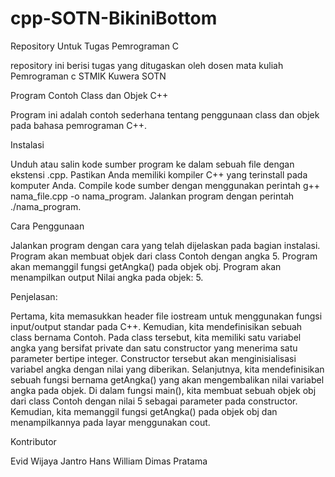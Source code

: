 # cpp-SOTN-BikiniBottom
Repository Untuk Tugas Pemrograman C 

repository ini berisi tugas yang ditugaskan oleh dosen mata kuliah Pemrograman c STMIK Kuwera SOTN


Program Contoh Class dan Objek C++

Program ini adalah contoh sederhana tentang penggunaan class dan objek pada bahasa pemrograman C++.

Instalasi

Unduh atau salin kode sumber program ke dalam sebuah file dengan ekstensi .cpp.
Pastikan Anda memiliki kompiler C++ yang terinstall pada komputer Anda.
Compile kode sumber dengan menggunakan perintah g++ nama_file.cpp -o nama_program.
Jalankan program dengan perintah ./nama_program.

Cara Penggunaan

Jalankan program dengan cara yang telah dijelaskan pada bagian instalasi.
Program akan membuat objek dari class Contoh dengan angka 5.
Program akan memanggil fungsi getAngka() pada objek obj.
Program akan menampilkan output Nilai angka pada objek: 5.

Penjelasan:

Pertama, kita memasukkan header file iostream untuk menggunakan fungsi input/output standar pada C++.
Kemudian, kita mendefinisikan sebuah class bernama Contoh. Pada class tersebut, kita memiliki satu variabel angka yang bersifat private dan satu constructor yang menerima satu parameter bertipe integer. Constructor tersebut akan menginisialisasi variabel angka dengan nilai yang diberikan.
Selanjutnya, kita mendefinisikan sebuah fungsi bernama getAngka() yang akan mengembalikan nilai variabel angka pada objek.
Di dalam fungsi main(), kita membuat sebuah objek obj dari class Contoh dengan nilai 5 sebagai parameter pada constructor.
Kemudian, kita memanggil fungsi getAngka() pada objek obj dan menampilkannya pada layar menggunakan cout.

Kontributor

Evid Wijaya
Jantro Hans William
Dimas Pratama
